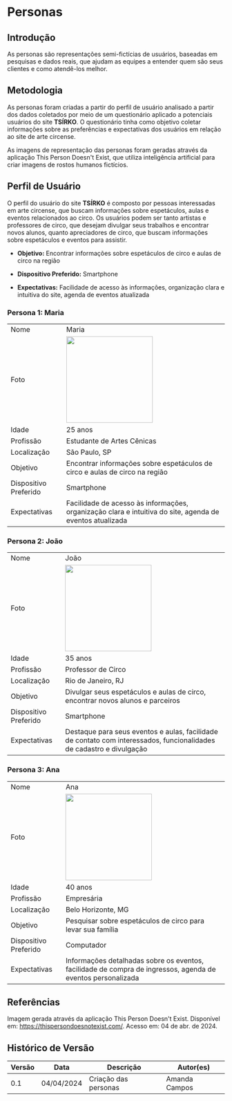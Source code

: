 # Personas

## Introdução

As personas são representações semi-fictícias de usuários, baseadas em pesquisas e dados reais, que ajudam as equipes a entender quem são seus clientes e como atendê-los melhor. 

## Metodologia 

As personas foram criadas a partir do perfil de usuário analisado a partir dos dados coletados por meio de um questionário aplicado a potenciais usuários do site **TSÍRKO**. O questionário tinha como objetivo coletar informações sobre as preferências e expectativas dos usuários em relação ao site de arte circense.

As imagens de representação das personas foram geradas através da aplicação This Person Doesn't Exist, que utiliza inteligência artificial para criar imagens de rostos humanos fictícios.


## Perfil de Usuário

O perfil do usuário do site **TSÍRKO** é composto por pessoas interessadas em arte circense, que buscam informações sobre espetáculos, aulas e eventos relacionados ao circo. Os usuários podem ser tanto artistas e professores de circo, que desejam divulgar seus trabalhos e encontrar novos alunos, quanto apreciadores de circo, que buscam informações sobre espetáculos e eventos para assistir.
 
- **Objetivo:** Encontrar informações sobre espetáculos de circo e aulas de circo na região

- **Dispositivo Preferido:** Smartphone

- **Expectativas:** Facilidade de acesso às informações, organização clara e intuitiva do site, agenda de eventos atualizada
### Persona 1: Maria
|            |                                                                                                            |
| :--------- | ---------------------------------------------------------------------------------------------------------- |
| Nome       | Maria                              |
|  Foto      | <img width="200" src="../images/personas/maria.jpeg"> |
| Idade      | 25 anos                            |
| Profissão  | Estudante de Artes Cênicas         |
| Localização| São Paulo, SP                      |
| Objetivo   | Encontrar informações sobre espetáculos de circo e aulas de circo na região |
| Dispositivo Preferido | Smartphone              |
| Expectativas | Facilidade de acesso às informações, organização clara e intuitiva do site, agenda de eventos atualizada |

### Persona 2: João
|            |                                                                                                            |
| :--------- | ---------------------------------------------------------------------------------------------------------- |
| Nome       | João                               |
|  Foto      | <img width="200" src="../images/personas/joao.jpeg"> |
| Idade      | 35 anos                            |
| Profissão  | Professor de Circo                 |
| Localização| Rio de Janeiro, RJ                 |
| Objetivo   | Divulgar seus espetáculos e aulas de circo, encontrar novos alunos e parceiros |
| Dispositivo Preferido | Smartphone              |
| Expectativas | Destaque para seus eventos e aulas, facilidade de contato com interessados, funcionalidades de cadastro e divulgação |

### Persona 3: Ana
|            |                                                                                                            |
| :--------- | ---------------------------------------------------------------------------------------------------------- |
| Nome       | Ana                                |
|  Foto      | <img width="200" src="../images/personas/ana.jpeg"> |
| Idade      | 40 anos                            |
| Profissão  | Empresária                         |
| Localização| Belo Horizonte, MG                 |
| Objetivo   | Pesquisar sobre espetáculos de circo para levar sua família |
| Dispositivo Preferido | Computador              |
| Expectativas | Informações detalhadas sobre os eventos, facilidade de compra de ingressos, agenda de eventos personalizada |

## Referências

 Imagem gerada através da aplicação This Person Doesn't Exist. Disponível em: https://thispersondoesnotexist.com/. Acesso em: 04 de abr. de 2024.

## Histórico de Versão

| Versão | Data       | Descrição | Autor(es) |
| ------ | ---------- | --------- | --------- |
| 0.1    | 04/04/2024 | Criação das personas | Amanda Campos |
